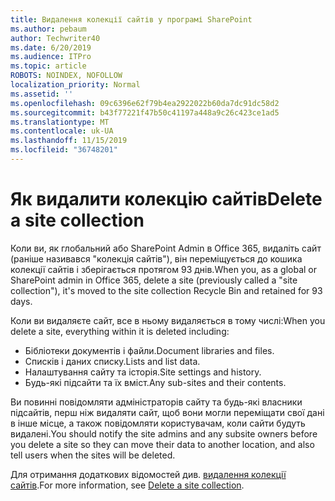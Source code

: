 ```yaml
---
title: Видалення колекції сайтів у програмі SharePoint
ms.author: pebaum
author: Techwriter40
ms.date: 6/20/2019
ms.audience: ITPro
ms.topic: article
ROBOTS: NOINDEX, NOFOLLOW
localization_priority: Normal
ms.assetid: ''
ms.openlocfilehash: 09c6396e62f79b4ea2922022b60da7dc91dc58d2
ms.sourcegitcommit: b43f77221f47b50c41197a448a9c26c423ce1ad5
ms.translationtype: MT
ms.contentlocale: uk-UA
ms.lasthandoff: 11/15/2019
ms.locfileid: "36748201"
---
```

# <a name="delete-a-site-collection"></a><span data-ttu-id="9074e-102">Як видалити колекцію сайтів</span><span class="sxs-lookup"><span data-stu-id="9074e-102">Delete a site collection</span></span>

<span data-ttu-id="9074e-103">Коли ви, як глобальний або SharePoint Admin в Office 365, видаліть сайт (раніше називався "колекція сайтів"), він переміщується до кошика колекції сайтів і зберігається протягом 93 днів.</span><span class="sxs-lookup"><span data-stu-id="9074e-103">When you, as a global or SharePoint admin in Office 365, delete a site (previously called a "site collection"), it's moved to the site collection Recycle Bin and retained for 93 days.</span></span> 

<span data-ttu-id="9074e-104">Коли ви видаляєте сайт, все в ньому видаляється в тому числі:</span><span class="sxs-lookup"><span data-stu-id="9074e-104">When you delete a site, everything within it is deleted including:</span></span>

- <span data-ttu-id="9074e-105">Бібліотеки документів і файли.</span><span class="sxs-lookup"><span data-stu-id="9074e-105">Document libraries and files.</span></span>
- <span data-ttu-id="9074e-106">Списків і даних списку.</span><span class="sxs-lookup"><span data-stu-id="9074e-106">Lists and list data.</span></span>
- <span data-ttu-id="9074e-107">Налаштування сайту та історія.</span><span class="sxs-lookup"><span data-stu-id="9074e-107">Site settings and history.</span></span>
- <span data-ttu-id="9074e-108">Будь-які підсайти та їх вміст.</span><span class="sxs-lookup"><span data-stu-id="9074e-108">Any sub-sites and their contents.</span></span>

<span data-ttu-id="9074e-109">Ви повинні повідомляти адміністраторів сайту та будь-які власники підсайтів, перш ніж видаляти сайт, щоб вони могли переміщати свої дані в інше місце, а також повідомляти користувачам, коли сайти будуть видалені.</span><span class="sxs-lookup"><span data-stu-id="9074e-109">You should notify the site admins and any subsite owners before you delete a site so they can move their data to another location, and also tell users when the sites will be deleted.</span></span> 

<span data-ttu-id="9074e-110">Для отримання додаткових відомостей див. [видалення колекції сайтів](https://docs.microsoft.com/sharepoint/delete-site-collection).</span><span class="sxs-lookup"><span data-stu-id="9074e-110">For more information, see [Delete a site collection](https://docs.microsoft.com/sharepoint/delete-site-collection).</span></span> 